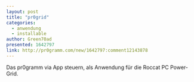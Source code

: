 ```yaml
---
layout: post
title: "pr0grid"
categories:
  - anwendung
  - installable
author: Green70ad
presented: 1642797
link: http://pr0gramm.com/new/1642797:comment12143878
---
```


Das pr0gramm via App steuern, als Anwendung für die Roccat PC Power-Grid.
